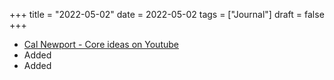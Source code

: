 +++
title = "2022-05-02"
date = 2022-05-02
tags = ["Journal"]
draft = false
+++

-   [Cal Newport - Core ideas on Youtube](https://www.youtube.com/watch?v=dOQpZlZuySE&list=PL8xK8kBHHUX43VVxO3b7so_HXS72rf6eg&ab_channel=CalNewport)
-   Added
-   Added